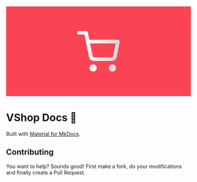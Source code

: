 ![banner](/docs/assets/vshop_banner.png)

# VShop Docs 📄
Built with [Material for MkDocs](https://squidfunk.github.io/mkdocs-material/).

## Contributing
You want to help? Sounds good! First make a fork, do your modifications and finally create a Pull Request.
